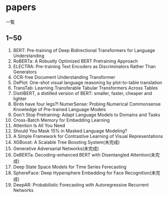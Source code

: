 # papers
一覧
## 1~50
001. BERT: Pre-training of Deep Bidirectional Transformers for Language Understanding
002. RoBERTa: A Robustly Optimized BERT Pretraining Approach
003. ELECTRA: Pre-training Text Encoders as Discriminators Rather Than Generators
004. OCR-free Document Understanding Transformer
005. DePlot: One-shot visual language reasoning by plot-to-table translation
006. TransTab: Learning Transferable Tabular Transformers Across Tables 
007. DistilBERT, a distilled version of BERT: smaller, faster, cheaper and lighter
008. Birds have four legs?! NumerSense: Probing Numerical Commonsense Knowledge of Pre-trained Language Models
009. Don't Stop Pretraining: Adapt Language Models to Domains and Tasks
010. Cross-Batch Memory for Embedding Learning
011. Attention Is All You Need 
012. Should You Mask 15% in Masked Language Modeling?
013. A Simple Framework for Contrastive Learning of Visual Representations
014. XGBoost: A Scalable Tree Boosting System(未完成)
015. Generative Adversarial Networks(未完成)
016. DeBERTa: Decoding-enhanced BERT with Disentangled Attention(未完成)
017. Deep State Space Models for Time Series Forecasting
018. SphereFace: Deep Hypersphere Embedding for Face Recognition(未完成)
019. DeepAR: Probabilistic Forecasting with Autoregressive Recurrent Networks